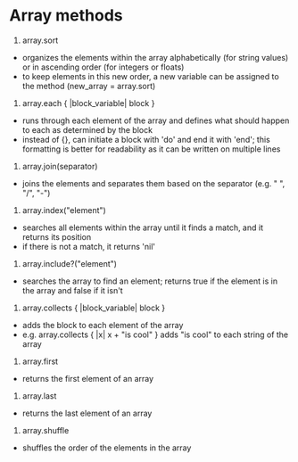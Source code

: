 # Array methods

1. array.sort
  - organizes the elements within the array alphabetically (for string values) or in ascending order (for integers or floats)
  - to keep elements in this new order, a new variable can be assigned to the method (new_array = array.sort)

1. array.each { |block_variable| block }
  - runs through each element of the array and defines what should happen to each as determined by the block
  - instead of {}, can initiate a block with 'do' and end it with 'end'; this formatting is better for readability as it can be written on multiple lines

1. array.join(separator)
  - joins the elements and separates them based on the separator (e.g. " ", "/", "-")

1. array.index("element")
  - searches all elements within the array until it finds a match, and it returns its position
  - if there is not a match, it returns 'nil'

1. array.include?("element")
  - searches the array to find an element; returns true if the element is in the array and false if it isn't

1. array.collects { |block_variable| block
}
  - adds the block to each element of the array
  - e.g. array.collects { |x| x + "is cool" } adds "is cool" to each string of the array

1. array.first
  - returns the first element of an array

1. array.last
  - returns the last element of an array

1. array.shuffle
  - shuffles the order of the elements in the array
